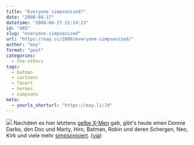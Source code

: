 ```yaml
---
title: "Everyone simpsonized!"
date: "2008-04-17"
datetime: "2008-04-17 21:14:23"
id: "485"
slug: "everyone-simpsonized"
url: "https://eay.cc/2008/everyone-simpsonized/"
author: "eay"
format: "post"
categories:
  - the-others
tags:
  - batman
  - cartoons
  - fanart
  - heroes
  - simpsons
meta:
  - yourls_shorturl: "https://eay.li/7d"
---
```


![](/uploads/2008/simpsonized.jpg) Nachdem es hier letztens [gelbe X-Men](//eay.cc/2007/springfield-x/) gab, gibt's heute einen Donnie Darko, den Doc und Marty, Hiro, Batman, Robin und deren Schergen, Neo, Kirk und viele mehr [simpsonisiert](http://www.deantfraser.com/SpringfieldPunx.html). ([via](http://www.nerdcore.de/wp/2008/04/15/everyone-simpsonized/))
